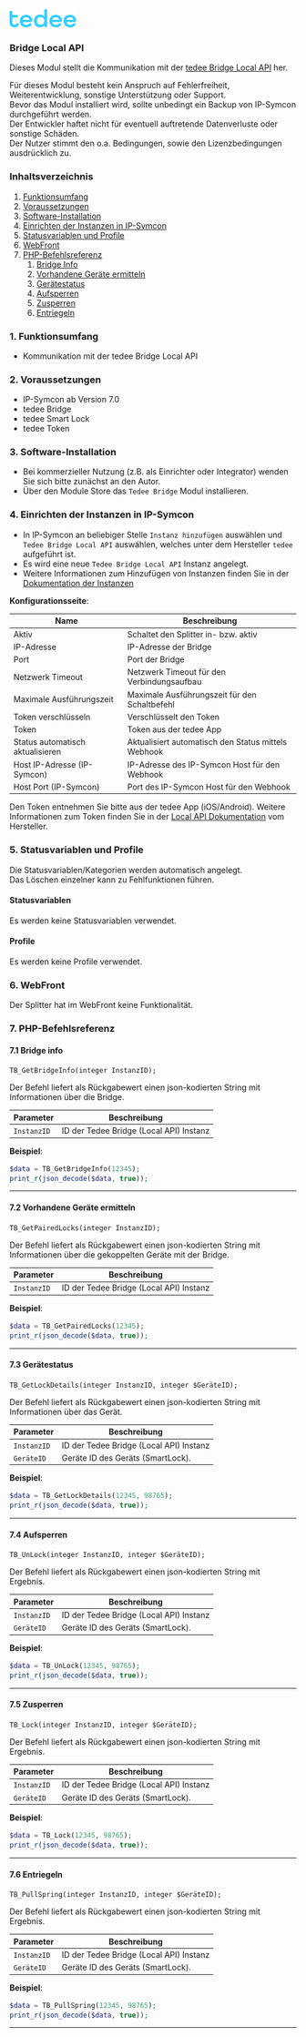 [![Image](../../../../imgs/tedee_logo.png)](https://tedee.com)

### Bridge Local API

Dieses Modul stellt die Kommunikation mit der [tedee Bridge Local API](https://docs.tedee.com/bridge-api#tag/Getting-started/Enabling-Bridge-API) her.

Für dieses Modul besteht kein Anspruch auf Fehlerfreiheit, Weiterentwicklung, sonstige Unterstützung oder Support.  
Bevor das Modul installiert wird, sollte unbedingt ein Backup von IP-Symcon durchgeführt werden.  
Der Entwickler haftet nicht für eventuell auftretende Datenverluste oder sonstige Schäden.  
Der Nutzer stimmt den o.a. Bedingungen, sowie den Lizenzbedingungen ausdrücklich zu.

### Inhaltsverzeichnis

1. [Funktionsumfang](#1-funktionsumfang)
2. [Voraussetzungen](#2-voraussetzungen)
3. [Software-Installation](#3-software-installation)
4. [Einrichten der Instanzen in IP-Symcon](#4-einrichten-der-instanzen-in-ip-symcon)
5. [Statusvariablen und Profile](#5-statusvariablen-und-profile)
6. [WebFront](#6-webfront)
7. [PHP-Befehlsreferenz](#7-php-befehlsreferenz)
   1. [Bridge Info](#71-bridge-info)
   2. [Vorhandene Geräte ermitteln](#72-vorhandene-geräte-ermitteln)
   3. [Gerätestatus](#73-gerätestatus)
   4. [Aufsperren](#74-aufsperren)
   5. [Zusperren](#75-zusperren)
   6. [Entriegeln](#76-entriegeln)

### 1. Funktionsumfang

* Kommunikation mit der tedee Bridge Local API

### 2. Voraussetzungen

- IP-Symcon ab Version 7.0
- tedee Bridge
- tedee Smart Lock
- tedee Token

### 3. Software-Installation

* Bei kommerzieller Nutzung (z.B. als Einrichter oder Integrator) wenden Sie sich bitte zunächst an den Autor.
* Über den Module Store das `Tedee Bridge` Modul installieren.

### 4. Einrichten der Instanzen in IP-Symcon

- In IP-Symcon an beliebiger Stelle `Instanz hinzufügen` auswählen und `Tedee Bridge Local API` auswählen, welches unter dem Hersteller `tedee` aufgeführt ist.
- Es wird eine neue `Tedee Bridge Local API` Instanz angelegt.
- Weitere Informationen zum Hinzufügen von Instanzen finden Sie in der [Dokumentation der Instanzen](https://www.symcon.de/service/dokumentation/konzepte/instanzen/#Instanz_hinzufügen)

__Konfigurationsseite__:

| Name                             | Beschreibung                                        |
|----------------------------------|-----------------------------------------------------|
| Aktiv                            | Schaltet den Splitter in- bzw. aktiv                |
| IP-Adresse                       | IP-Adresse der Bridge                               |
| Port                             | Port der Bridge                                     |
| Netzwerk Timeout                 | Netzwerk Timeout für den Verbindungsaufbau          |
| Maximale Ausführungszeit         | Maximale Ausführungszeit für den Schaltbefehl       |
| Token verschlüsseln              | Verschlüsselt den Token                             |
| Token                            | Token aus der tedee App                             |
| Status automatisch aktualisieren | Aktualisiert automatisch den Status mittels Webhook |
| Host IP-Adresse (IP-Symcon)      | IP-Adresse des IP-Symcon Host für den Webhook       |
| Host Port (IP-Symcon)            | Port des IP-Symcon Host für den Webhook             |

Den Token entnehmen Sie bitte aus der tedee App (iOS/Android). 
Weitere Informationen zum Token finden Sie in der [Local API Dokumentation](https://docs.tedee.com/bridge-api#tag/Getting-started/Enabling-Bridge-API) vom Hersteller.

### 5. Statusvariablen und Profile

Die Statusvariablen/Kategorien werden automatisch angelegt.  
Das Löschen einzelner kann zu Fehlfunktionen führen.

#### Statusvariablen

Es werden keine Statusvariablen verwendet.

#### Profile

Es werden keine Profile verwendet.

### 6. WebFront

Der Splitter hat im WebFront keine Funktionalität.

### 7. PHP-Befehlsreferenz

#### 7.1 Bridge info

```text
TB_GetBridgeInfo(integer InstanzID);
```

Der Befehl liefert als Rückgabewert einen json-kodierten String mit Informationen über die Bridge.

| Parameter   | Beschreibung                            |
|-------------|-----------------------------------------|
| `InstanzID` | ID der Tedee Bridge (Local API) Instanz |


**Beispiel**:
```php
$data = TB_GetBridgeInfo(12345);
print_r(json_decode($data, true));
```
---

#### 7.2 Vorhandene Geräte ermitteln

```text
TB_GetPairedLocks(integer InstanzID);
```

Der Befehl liefert als Rückgabewert einen json-kodierten String mit Informationen über die gekoppelten Geräte mit der Bridge.

| Parameter   | Beschreibung                            |
|-------------|-----------------------------------------|
| `InstanzID` | ID der Tedee Bridge (Local API) Instanz |


**Beispiel**:
```php
$data = TB_GetPairedLocks(12345);
print_r(json_decode($data, true));
```

---

#### 7.3 Gerätestatus

```text
TB_GetLockDetails(integer InstanzID, integer $GeräteID);
```

Der Befehl liefert als Rückgabewert einen json-kodierten String mit Informationen über das Gerät.

| Parameter   | Beschreibung                            |
|-------------|-----------------------------------------|
| `InstanzID` | ID der Tedee Bridge (Local API) Instanz |
| `GeräteID`  | Geräte ID des Geräts (SmartLock).       |


**Beispiel**:
```php
$data = TB_GetLockDetails(12345, 98765);
print_r(json_decode($data, true));
```

---

#### 7.4 Aufsperren

```text
TB_UnLock(integer InstanzID, integer $GeräteID);
```

Der Befehl liefert als Rückgabewert einen json-kodierten String mit Ergebnis.

| Parameter   | Beschreibung                            |
|-------------|-----------------------------------------|
| `InstanzID` | ID der Tedee Bridge (Local API) Instanz |
| `GeräteID`  | Geräte ID des Geräts (SmartLock).       |


**Beispiel**:
```php
$data = TB_UnLock(12345, 98765);
print_r(json_decode($data, true));
```

---

#### 7.5 Zusperren

```text
TB_Lock(integer InstanzID, integer $GeräteID);
```

Der Befehl liefert als Rückgabewert einen json-kodierten String mit Ergebnis.

| Parameter   | Beschreibung                            |
|-------------|-----------------------------------------|
| `InstanzID` | ID der Tedee Bridge (Local API) Instanz |
| `GeräteID`  | Geräte ID des Geräts (SmartLock).       |


**Beispiel**:
```php
$data = TB_Lock(12345, 98765);
print_r(json_decode($data, true));
```

---

#### 7.6 Entriegeln

```text
TB_PullSpring(integer InstanzID, integer $GeräteID);
```

Der Befehl liefert als Rückgabewert einen json-kodierten String mit Ergebnis.

| Parameter   | Beschreibung                            |
|-------------|-----------------------------------------|
| `InstanzID` | ID der Tedee Bridge (Local API) Instanz |
| `GeräteID`  | Geräte ID des Geräts (SmartLock).       |


**Beispiel**:
```php
$data = TB_PullSpring(12345, 98765);
print_r(json_decode($data, true));
```

---
